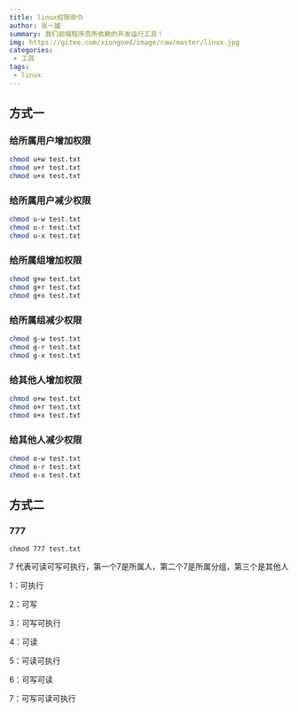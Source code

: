```yaml
---
title: linux权限命令
author: 张一雄
summary: 我们前端程序员所依赖的开发运行工具！
img: https://gitee.com/xiongood/image/raw/master/linux.jpg
categories:
 - 工具
tags:
 - linux
---
```


## 方式一

### 给所属用户增加权限

```sh
chmod u+w test.txt 
chmod u+r test.txt 
chmod u+x test.txt 
```

### 给所属用户减少权限

```sh
chmod u-w test.txt 
chmod u-r test.txt 
chmod u-x test.txt 
```

### 给所属组增加权限

```sh
chmod g+w test.txt 
chmod g+r test.txt 
chmod g+x test.txt 
```

### 给所属组减少权限

```sh
chmod g-w test.txt 
chmod g-r test.txt 
chmod g-x test.txt 
```

### 给其他人增加权限

```sh
chmod o+w test.txt 
chmod o+r test.txt 
chmod o+x test.txt 
```

### 给其他人减少权限

```sh
chmod o-w test.txt 
chmod o-r test.txt 
chmod o-x test.txt 
```

## 方式二

### 777

```
chmod 777 test.txt
```

7 代表可读可写可执行，第一个7是所属人，第二个7是所属分组，第三个是其他人

1：可执行

2：可写

3：可写可执行

4：可读

5：可读可执行

6：可写可读

7：可写可读可执行
